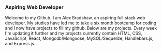 ### Aspiring Web Developer

Welcome to my Github. I am Alex Bradshaw, an aspiring full stack web developer. My studies have led me to take a six month bootcamp for coding and I now have projects to fill my github. Below are my projects. Every week I'm updating it further and my projects currently contain HTML, CSS, JavaScript, React, Mongodb/Mongoose, MySQL/Sequelize, Handlebars.js, and Express.js. 
